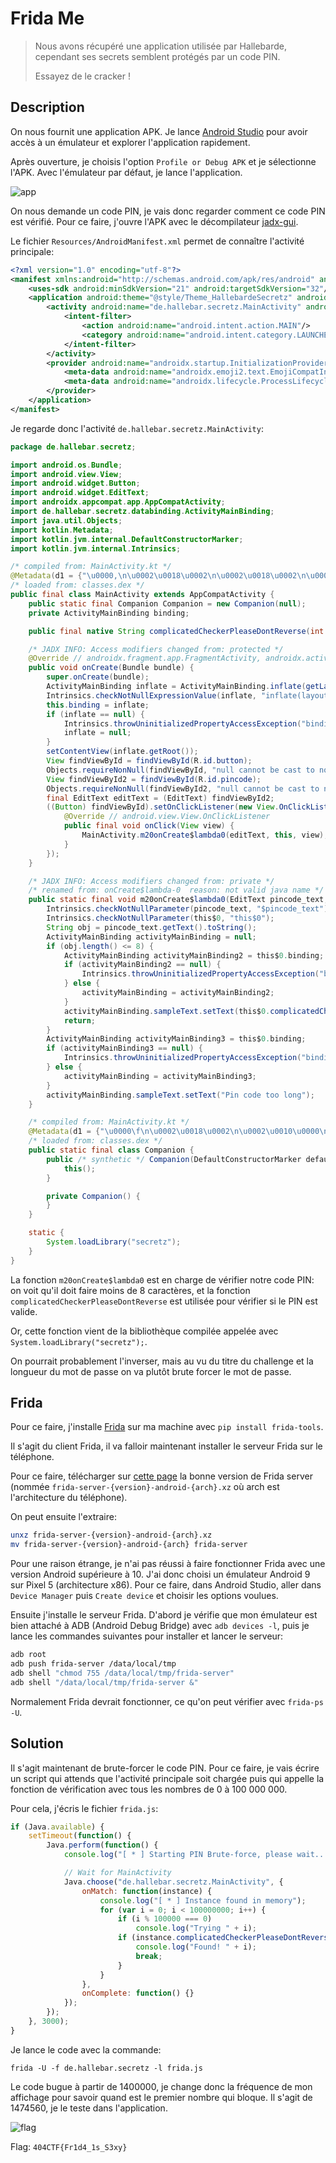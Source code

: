 # Frida Me

> Nous avons récupéré une application utilisée par Hallebarde, cependant ses secrets semblent protégés par un code PIN.
>
> Essayez de le cracker !

## Description

On nous fournit une application APK.
Je lance [Android Studio](https://developer.android.com/studio) pour avoir accès à un émulateur et explorer l'application rapidement.

Après ouverture, je choisis l'option `Profile or Debug APK` et je sélectionne l'APK.
Avec l'émulateur par défaut, je lance l'application.

![app](../images/frida_app.png)

On nous demande un code PIN, je vais donc regarder comment ce code PIN est vérifié.
Pour ce faire, j'ouvre l'APK avec le décompilateur [jadx-gui](https://github.com/skylot/jadx).

Le fichier `Resources/AndroidManifest.xml` permet de connaître l'activité principale:

```xml
<?xml version="1.0" encoding="utf-8"?>
<manifest xmlns:android="http://schemas.android.com/apk/res/android" android:versionCode="1" android:versionName="1.0" android:compileSdkVersion="32" android:compileSdkVersionCodename="12" package="de.hallebar.secretz" platformBuildVersionCode="32" platformBuildVersionName="12">
    <uses-sdk android:minSdkVersion="21" android:targetSdkVersion="32"/>
    <application android:theme="@style/Theme_HallebardeSecretz" android:label="@string/app_name" android:icon="@drawable/ic_launcher" android:allowBackup="true" android:supportsRtl="true" android:fullBackupContent="@xml/backup_rules" android:appComponentFactory="androidx.core.app.CoreComponentFactory" android:dataExtractionRules="@xml/data_extraction_rules">
        <activity android:name="de.hallebar.secretz.MainActivity" android:exported="true">
            <intent-filter>
                <action android:name="android.intent.action.MAIN"/>
                <category android:name="android.intent.category.LAUNCHER"/>
            </intent-filter>
        </activity>
        <provider android:name="androidx.startup.InitializationProvider" android:exported="false" android:authorities="de.hallebar.secretz.androidx-startup">
            <meta-data android:name="androidx.emoji2.text.EmojiCompatInitializer" android:value="androidx.startup"/>
            <meta-data android:name="androidx.lifecycle.ProcessLifecycleInitializer" android:value="androidx.startup"/>
        </provider>
    </application>
</manifest>
```

Je regarde donc l'activité `de.hallebar.secretz.MainActivity`:

```java
package de.hallebar.secretz;

import android.os.Bundle;
import android.view.View;
import android.widget.Button;
import android.widget.EditText;
import androidx.appcompat.app.AppCompatActivity;
import de.hallebar.secretz.databinding.ActivityMainBinding;
import java.util.Objects;
import kotlin.Metadata;
import kotlin.jvm.internal.DefaultConstructorMarker;
import kotlin.jvm.internal.Intrinsics;

/* compiled from: MainActivity.kt */
@Metadata(d1 = {"\u0000,\n\u0002\u0018\u0002\n\u0002\u0018\u0002\n\u0002\b\u0002\n\u0002\u0018\u0002\n\u0000\n\u0002\u0010\u000e\n\u0000\n\u0002\u0010\b\n\u0000\n\u0002\u0010\u0002\n\u0000\n\u0002\u0018\u0002\n\u0002\b\u0002\u0018\u0000 \r2\u00020\u0001:\u0001\rB\u0005¢\u0006\u0002\u0010\u0002J\u0011\u0010\u0005\u001a\u00020\u00062\u0006\u0010\u0007\u001a\u00020\bH\u0086 J\u0012\u0010\t\u001a\u00020\n2\b\u0010\u000b\u001a\u0004\u0018\u00010\fH\u0014R\u000e\u0010\u0003\u001a\u00020\u0004X\u0082.¢\u0006\u0002\n\u0000¨\u0006\u000e"}, d2 = {"Lde/hallebar/secretz/MainActivity;", "Landroidx/appcompat/app/AppCompatActivity;", "()V", "binding", "Lde/hallebar/secretz/databinding/ActivityMainBinding;", "complicatedCheckerPleaseDontReverse", "", "pinCode", "", "onCreate", "", "savedInstanceState", "Landroid/os/Bundle;", "Companion", "app_release"}, k = 1, mv = {1, 6, 0}, xi = 48)
/* loaded from: classes.dex */
public final class MainActivity extends AppCompatActivity {
    public static final Companion Companion = new Companion(null);
    private ActivityMainBinding binding;

    public final native String complicatedCheckerPleaseDontReverse(int i);

    /* JADX INFO: Access modifiers changed from: protected */
    @Override // androidx.fragment.app.FragmentActivity, androidx.activity.ComponentActivity, androidx.core.app.ComponentActivity, android.app.Activity
    public void onCreate(Bundle bundle) {
        super.onCreate(bundle);
        ActivityMainBinding inflate = ActivityMainBinding.inflate(getLayoutInflater());
        Intrinsics.checkNotNullExpressionValue(inflate, "inflate(layoutInflater)");
        this.binding = inflate;
        if (inflate == null) {
            Intrinsics.throwUninitializedPropertyAccessException("binding");
            inflate = null;
        }
        setContentView(inflate.getRoot());
        View findViewById = findViewById(R.id.button);
        Objects.requireNonNull(findViewById, "null cannot be cast to non-null type android.widget.Button");
        View findViewById2 = findViewById(R.id.pincode);
        Objects.requireNonNull(findViewById2, "null cannot be cast to non-null type android.widget.EditText");
        final EditText editText = (EditText) findViewById2;
        ((Button) findViewById).setOnClickListener(new View.OnClickListener() { // from class: de.hallebar.secretz.MainActivity$$ExternalSyntheticLambda0
            @Override // android.view.View.OnClickListener
            public final void onClick(View view) {
                MainActivity.m20onCreate$lambda0(editText, this, view);
            }
        });
    }

    /* JADX INFO: Access modifiers changed from: private */
    /* renamed from: onCreate$lambda-0  reason: not valid java name */
    public static final void m20onCreate$lambda0(EditText pincode_text, MainActivity this$0, View view) {
        Intrinsics.checkNotNullParameter(pincode_text, "$pincode_text");
        Intrinsics.checkNotNullParameter(this$0, "this$0");
        String obj = pincode_text.getText().toString();
        ActivityMainBinding activityMainBinding = null;
        if (obj.length() <= 8) {
            ActivityMainBinding activityMainBinding2 = this$0.binding;
            if (activityMainBinding2 == null) {
                Intrinsics.throwUninitializedPropertyAccessException("binding");
            } else {
                activityMainBinding = activityMainBinding2;
            }
            activityMainBinding.sampleText.setText(this$0.complicatedCheckerPleaseDontReverse(Integer.parseInt(obj)));
            return;
        }
        ActivityMainBinding activityMainBinding3 = this$0.binding;
        if (activityMainBinding3 == null) {
            Intrinsics.throwUninitializedPropertyAccessException("binding");
        } else {
            activityMainBinding = activityMainBinding3;
        }
        activityMainBinding.sampleText.setText("Pin code too long");
    }

    /* compiled from: MainActivity.kt */
    @Metadata(d1 = {"\u0000\f\n\u0002\u0018\u0002\n\u0002\u0010\u0000\n\u0002\b\u0002\b\u0086\u0003\u0018\u00002\u00020\u0001B\u0007\b\u0002¢\u0006\u0002\u0010\u0002¨\u0006\u0003"}, d2 = {"Lde/hallebar/secretz/MainActivity$Companion;", "", "()V", "app_release"}, k = 1, mv = {1, 6, 0}, xi = 48)
    /* loaded from: classes.dex */
    public static final class Companion {
        public /* synthetic */ Companion(DefaultConstructorMarker defaultConstructorMarker) {
            this();
        }

        private Companion() {
        }
    }

    static {
        System.loadLibrary("secretz");
    }
}
```

La fonction `m20onCreate$lambda0` est en charge de vérifier notre code PIN: on voit qu'il doit faire moins de 8 caractères, et la fonction `complicatedCheckerPleaseDontReverse` est utilisée pour vérifier si le PIN est valide.

Or, cette fonction vient de la bibliothèque compilée appelée avec `System.loadLibrary("secretz");`.

On pourrait probablement l'inverser, mais au vu du titre du challenge et la longueur du mot de passe on va plutôt brute forcer le mot de passe.

## Frida

Pour ce faire, j'installe [Frida](https://github.com/frida/frida/) sur ma machine avec `pip install frida-tools`.

Il s'agit du client Frida, il va falloir maintenant installer le serveur Frida sur le téléphone.

Pour ce faire, télécharger sur [cette page](https://github.com/frida/frida/releases) la bonne version de Frida server (nommée `frida-server-{version}-android-{arch}.xz` où arch est l'architecture du téléphone).

On peut ensuite l'extraire:

```bash
unxz frida-server-{version}-android-{arch}.xz
mv frida-server-{version}-android-{arch} frida-server
```

Pour une raison étrange, je n'ai pas réussi à faire fonctionner Frida avec une version Android supérieure à 10.
J'ai donc choisi un émulateur Android 9 sur Pixel 5 (architecture x86).
Pour ce faire, dans Android Studio, aller dans `Device Manager` puis `Create device` et choisir les options voulues.

Ensuite j'installe le serveur Frida. D'abord je vérifie que mon émulateur est bien attaché à ADB (Android Debug Bridge) avec `adb devices -l`, puis je lance les commandes suivantes pour installer et lancer le serveur:

```bash
adb root
adb push frida-server /data/local/tmp
adb shell "chmod 755 /data/local/tmp/frida-server"
adb shell "/data/local/tmp/frida-server &"
```

Normalement Frida devrait fonctionner, ce qu'on peut vérifier avec `frida-ps -U`.

## Solution

Il s'agit maintenant de brute-forcer le code PIN.
Pour ce faire, je vais écrire un script qui attends que l'activité principale soit chargée puis qui appelle la fonction de vérification avec tous les nombres de 0 à 100 000 000.

Pour cela, j'écris le fichier `frida.js`:

```js
if (Java.available) {
    setTimeout(function() {
        Java.perform(function() {
            console.log("[ * ] Starting PIN Brute-force, please wait...");

            // Wait for MainActivity
            Java.choose("de.hallebar.secretz.MainActivity", {
                onMatch: function(instance) {
                    console.log("[ * ] Instance found in memory");
                    for (var i = 0; i < 100000000; i++) {
                        if (i % 100000 === 0)
                            console.log("Trying " + i);
                        if (instance.complicatedCheckerPleaseDontReverse(i) !== "Wrong password") {
                            console.log("Found! " + i);
                            break;
                        }
                    }
                },
                onComplete: function() {}
            });
        });
    }, 3000);
}
```

Je lance le code avec la commande:

```
frida -U -f de.hallebar.secretz -l frida.js
```

Le code bugue à partir de 1400000, je change donc la fréquence de mon affichage pour savoir quand est le premier nombre qui bloque. Il s'agit de 1474560, je le teste dans l'application.

![flag](../images/frida_flag.png)

Flag: `404CTF{Fr1d4_1s_S3xy}`